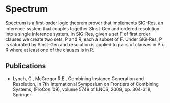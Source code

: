 # Spectrum
Spectrum is a first-order logic theorem prover that implements SIG-Res, an inference system that couples together SInst-Gen and ordered resolution into a single inference system.  In SIG-Res, given a set F of first order clauses we create two sets, P and R, each a subset of F. Under SIG-Res, P is saturated by SInst-Gen and resolution is applied to pairs of clauses in P ∪ R where at least one of the clauses is in R.

## Publications

* Lynch, C., McGregor R.E., Combining Instance Generation and Resolution, in 7th International Symposium on Frontiers of Combining Systems, (FroCos ’09), volume 5749 of LNCS, 2009, pp. 304-318, Springer


